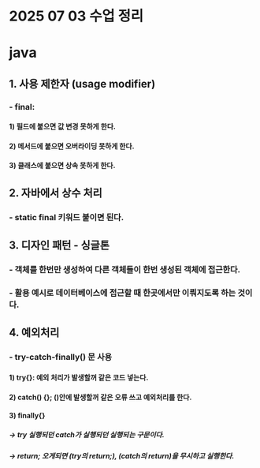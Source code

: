 # 2025 07 03 수업 정리
# java
## 1. 사용 제한자 (usage modifier)
### - final: 
#### 1) 필드에 붙으면 값 변경 못하게 한다.
#### 2) 메서드에 붙으면 오버라이딩 못하게 한다.
#### 3) 클래스에 붙으면 상속 못하게 한다.
## 2. 자바에서 상수 처리
### - static final 키워드 붙이면 된다.
## 3. 디자인 패턴 - 싱글톤
### - 객체를 한번만 생성하여 다른 객체들이 한번 생성된 객체에 접근한다.
### - 활용 예시로 데이터베이스에 접근할 때 한곳에서만 이뤄지도록 하는 것이다.
## 4. 예외처리
### - try-catch-finally() 문 사용
#### 1) try{}: 예외 처리가 발생할꺼 같은 코드 넣는다.
#### 2) catch() {}; ()안에 발생할꺼 같은 오류 쓰고 예외처리를 한다.
#### 3) finally{}
##### -> try 실행되던 catch가 실행되던 실행되는 구문이다.
##### -> return; 오게되면 (try의 return;), (catch의 return)을 무시하고 실행한다.
